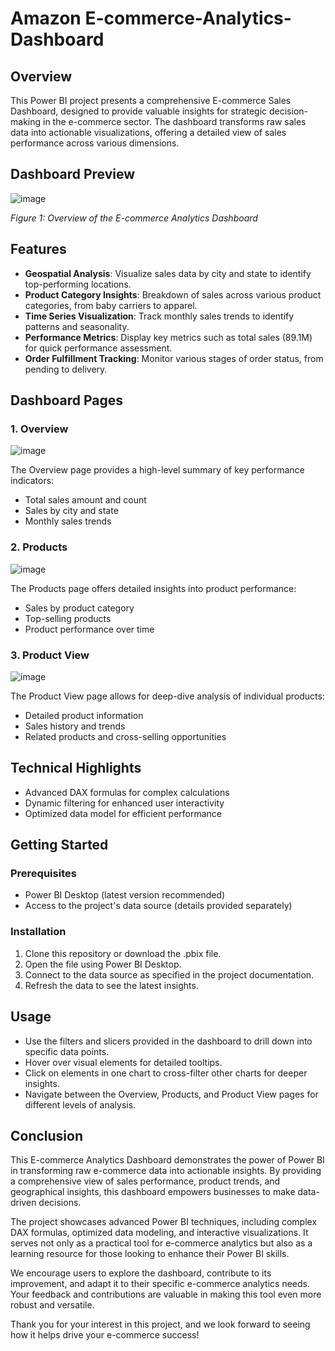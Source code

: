 # Amazon E-commerce-Analytics-Dashboard

## Overview

This Power BI project presents a comprehensive E-commerce Sales Dashboard, designed to provide valuable insights for strategic decision-making in the e-commerce sector. The dashboard transforms raw sales data into actionable visualizations, offering a detailed view of sales performance across various dimensions.

## Dashboard Preview

![image](https://github.com/user-attachments/assets/3c14614c-1082-4d1d-aa01-07e4be03c9fd)


*Figure 1: Overview of the E-commerce Analytics Dashboard*

## Features

- **Geospatial Analysis**: Visualize sales data by city and state to identify top-performing locations.
- **Product Category Insights**: Breakdown of sales across various product categories, from baby carriers to apparel.
- **Time Series Visualization**: Track monthly sales trends to identify patterns and seasonality.
- **Performance Metrics**: Display key metrics such as total sales (89.1M) for quick performance assessment.
- **Order Fulfillment Tracking**: Monitor various stages of order status, from pending to delivery.

## Dashboard Pages

### 1. Overview
![image](https://github.com/user-attachments/assets/f5723184-75cb-4678-9e05-40969f1c9614)

The Overview page provides a high-level summary of key performance indicators:
- Total sales amount and count
- Sales by city and state
- Monthly sales trends

### 2. Products
![image](https://github.com/user-attachments/assets/0277a247-758b-45b3-83a8-6de031fa4257)


The Products page offers detailed insights into product performance:
- Sales by product category
- Top-selling products
- Product performance over time

### 3. Product View
![image](https://github.com/user-attachments/assets/aaaba282-2f3e-4ec7-860b-96b2d482f659)

The Product View page allows for deep-dive analysis of individual products:
- Detailed product information
- Sales history and trends
- Related products and cross-selling opportunities

## Technical Highlights

- Advanced DAX formulas for complex calculations
- Dynamic filtering for enhanced user interactivity
- Optimized data model for efficient performance

## Getting Started

### Prerequisites

- Power BI Desktop (latest version recommended)
- Access to the project's data source (details provided separately)

### Installation

1. Clone this repository or download the .pbix file.
2. Open the file using Power BI Desktop.
3. Connect to the data source as specified in the project documentation.
4. Refresh the data to see the latest insights.

## Usage

- Use the filters and slicers provided in the dashboard to drill down into specific data points.
- Hover over visual elements for detailed tooltips.
- Click on elements in one chart to cross-filter other charts for deeper insights.
- Navigate between the Overview, Products, and Product View pages for different levels of analysis.

## Conclusion

This E-commerce Analytics Dashboard demonstrates the power of Power BI in transforming raw e-commerce data into actionable insights. By providing a comprehensive view of sales performance, product trends, and geographical insights, this dashboard empowers businesses to make data-driven decisions.

The project showcases advanced Power BI techniques, including complex DAX formulas, optimized data modeling, and interactive visualizations. It serves not only as a practical tool for e-commerce analytics but also as a learning resource for those looking to enhance their Power BI skills.

We encourage users to explore the dashboard, contribute to its improvement, and adapt it to their specific e-commerce analytics needs. Your feedback and contributions are valuable in making this tool even more robust and versatile.

Thank you for your interest in this project, and we look forward to seeing how it helps drive your e-commerce success!
